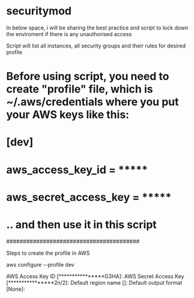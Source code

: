 # securitymod

In below space, i will be sharing the best practice and script to lock down the enviroment if there is any unauthorised access

Script will list all instances, all security groups and their rules for desired profile


# Before using script, you need to create "profile" file, which is ~/.aws/credentials where you put your AWS keys like this:
# 
# [dev]
# aws_access_key_id = *****
# aws_secret_access_key = *****
# 
# .. and then use it in this script

########################################


Steps to create the profile in AWS 

aws configure   --profile dev

AWS Access Key ID [****************G3HA]:
AWS Secret Access Key [****************2n/2]:
Default region name []:
Default output format [None]:

